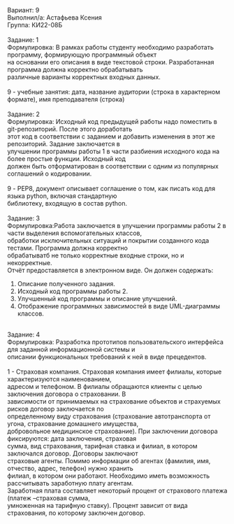 Вариант: 9<br/>
Выполнил/а: Астафьева Ксения<br/>
Группа: КИ22-08Б<br/>
<br/>
Задание: 1<br/>
Формулировка: В рамках работы студенту необходимо разработать программу, формирующую программный объект<br/>
на основании его описания в виде текстовой строки. Разработанная программа должна корректно обрабатывать<br/>
различные варианты корректных входных данных.<br/>
<br/>
9 - учебные занятия: дата, название аудитории (строка в характерном формате), имя преподавателя (строка)<br/>
<br/>
Задание: 2<br/>
Формулировка: Исходный код предыдущей работы надо поместить в git-репозиторий. После этого доработать<br/>
этот код в соответствии с заданием и добавить изменения в этот же репозиторий. Задание заключается в<br/>
улучшении программы работы 1 в части разбиения исходного кода на более простые функции. Исходный код<br/>
должен быть отформатирован в соответствии с одним из популярных соглашений о кодировании.<br/>
<br/>
9 - PEP8, документ описывает соглашение о том, как писать код для языка python, включая стандартную<br/>
библиотеку, входящую в состав python.<br/>
<br/>
Задание: 3<br/>
Формулировка:Работа заключается в улучшении программы работы 2 в части выделения вспомогательных классов,<br/>
обработки исключительных ситуаций и покрытии созданного кода тестами. Программа должна корректно<br/>
обрабатыватб не только корректные входные строки, но и некорректные.<br/>
Отчёт предоставляется в электронном виде. Он должен содержать:<br/>
1. Описание полученного задания.<br/>
2. Исходный код программы работы 2.<br/>
3. Улучшенный код программы и описание улучшений.<br/>
4. Отображение программных зависимостей в виде UML-диаграммы классов.<br/>
<br/>
Задание: 4<br/>
Формулировка: Разработка прототипов пользовательского интерфейса для заданной информационной системы и<br/>
описании функциональных требований к ней в виде прецедентов.<br/>
<br/>
1 - Страховая компания. Страховая компания имеет филиалы, которые характеризуются наименованием,<br/>
адресом и телефоном. В филиалы обращаются клиенты с целью заключения договора о страховании. В<br/>
зависимости от принимаемых на страхование объектов и страхуемых рисков договор заключается по<br/>
определенному виду страхования (страхование автотранспорта от угона, страхование домашнего имущества,<br/>
добровольное медицинское страхование). При заключении договора фиксируются: дата заключения, страховая<br/>
сумма, вид страхования, тарифная ставка и филиал, в котором заключался договор. Договоры заключают<br/>
страховые агенты. Помимо информации об агентах (фамилия, имя, отчество, адрес, телефон) нужно хранить<br/>
филиал, в котором они работают. Необходимо иметь возможность рассчитывать заработную плату агентам.<br/>
Заработная плата составляет некоторый процент от страхового платежа (платеж –страховая сумма,<br/>
умноженная на тарифную ставку). Процент зависит от вида страхования, по которому заключен договор.<br/>

